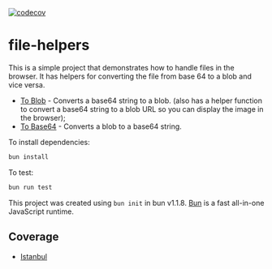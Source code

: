 [![codecov](https://codecov.io/gh/ickynavigator/file-helpers/graph/badge.svg?token=T3C3PSOFE2)](https://codecov.io/gh/ickynavigator/file-helpers)

# file-helpers

This is a simple project that demonstrates how to handle files in the browser. It has helpers for converting the file from base 64 to a blob and vice versa.

- [To Blob](./src/ToBlob.ts) - Converts a base64 string to a blob. (also has a helper function to convert a base64 string to a blob URL so you can display the image in the browser);
- [To Base64](./src/ToBase64.ts) - Converts a blob to a base64 string.

To install dependencies:

```bash
bun install
```

To test:

```bash
bun run test
```

This project was created using `bun init` in bun v1.1.8. [Bun](https://bun.sh) is a fast all-in-one JavaScript runtime.

## Coverage

- [Istanbul](https://ickynavigator.github.io/file-helpers/index.html)
